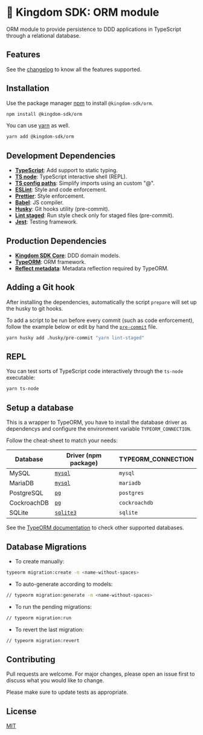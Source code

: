 # 🏰 Kingdom SDK: ORM module

ORM module to provide persistence to DDD applications in TypeScript through a relational database.

## Features

See the [changelog](./CHANGELOG.md) to know all the features supported.

## Installation

Use the package manager [npm](https://npmjs.org) to install `@kingdom-sdk/orm`.

```bash
npm install @kingdom-sdk/orm
```

You can use [yarn](https://yarnpkg.com/) as well.

```bash
yarn add @kingdom-sdk/orm
```

## Development Dependencies

- [**TypeScript**](https://www.npmjs.com/package/typescript): Add support to static typing.
- [**TS node**](https://www.npmjs.com/package/ts-node): TypeScript interactive shell (REPL).
- [**TS config paths**](https://www.npmjs.com/package/tsconfig-paths): Simplify imports using an custom "@".
- [**ESLint**](https://www.npmjs.com/package/eslint): Style and code enforcement.
- [**Prettier**](https://www.npmjs.com/package/prettier): Style enforcement.
- [**Babel**](https://www.npmjs.com/package/@babel/core): JS compiler.
- [**Husky**](https://www.npmjs.com/package/husky): Git hooks utility (pre-commit).
- [**Lint staged**](https://www.npmjs.com/package/lint-staged): Run style check only for staged files (pre-commit).
- [**Jest**](https://www.npmjs.com/package/jest): Testing framework.

## Production Dependencies

- [**Kingdom SDK Core**](https://www.npmjs.com/package/@kingdom-sdk/core): DDD domain models.
- [**TypeORM**](https://www.npmjs.com/package/typeorm): ORM framework.
- [**Reflect metadata**](https://www.npmjs.com/package/reflect-metadata): Metadata reflection required by TypeORM.

## Adding a Git hook

After installing the dependencies, automatically the script `prepare` will set up the husky to git hooks.

To add a script to be run before every commit (such as code enforcement), follow the example below or edit by hand the [`pre-commit`](.husky/pre-commit) file.

```bash
yarn husky add .husky/pre-commit "yarn lint-staged"
```

## REPL

You can test sorts of TypeScript code interactively through the `ts-node` executable:

```bash
yarn ts-node
```

## Setup a database

This is a wrapper to TypeORM, you have to install the database driver as dependencys and configure the environment variable `TYPEORM_CONNECTION`.

Follow the cheat-sheet to match your needs:

| Database | Driver (npm package) | TYPEORM_CONNECTION |
|---|---|---|
| MySQL | [`mysql`](https://www.npmjs.com/package/mysql) | `mysql` |
| MariaDB | [`mysql`](https://www.npmjs.com/package/mysql) | `mariadb` |
| PostgreSQL | [`pg`](https://www.npmjs.com/package/pg) | `postgres` |
| CockroachDB | [`pg`](https://www.npmjs.com/package/pg) | `cockroachdb` |
| SQLite | [`sqlite3`](https://www.npmjs.com/package/sqlite3) | `sqlite` |

See the [TypeORM documentation](https://typeorm.io/) to check other supported databases.

## Database Migrations

- To create manually:

```bash
typeorm migration:create -n <name-without-spaces>
```

- To auto-generate according to models:

```bash
// typeorm migration:generate -n <name-without-spaces>
```

- To run the pending migrations:

```bash
// typeorm migration:run
```

- To revert the last migration:

```bash
// typeorm migration:revert
```


## Contributing

Pull requests are welcome. For major changes, please open an issue first to discuss what you would like to change.

Please make sure to update tests as appropriate.

## License

[MIT](https://choosealicense.com/licenses/mit/)
